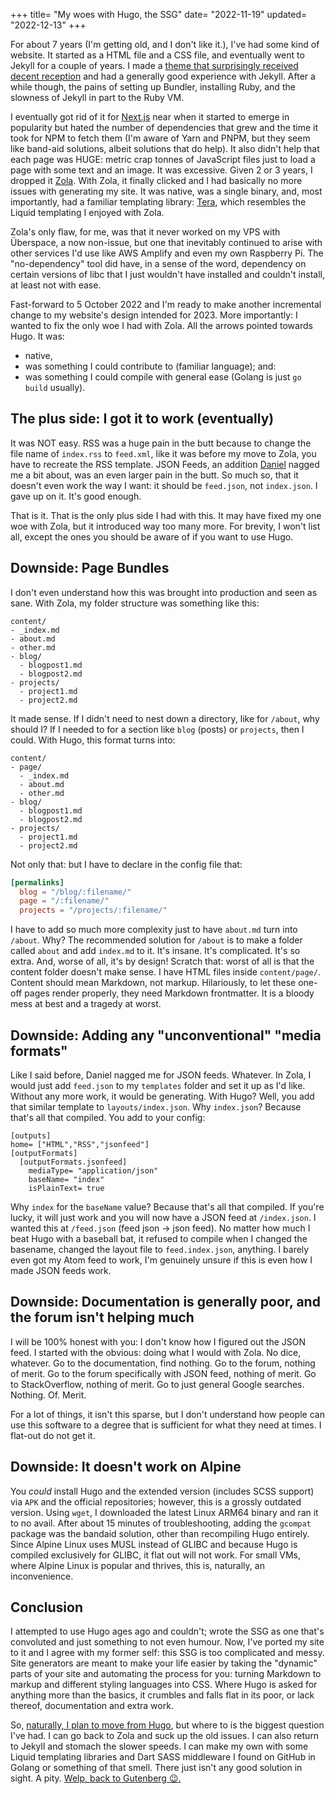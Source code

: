 +++
title= "My woes with Hugo, the SSG"
date= "2022-11-19"
updated= "2022-12-13"
+++

For about 7 years (I'm getting old, and I don't like it.), I've had some kind of website. It started as a HTML file and a CSS file, and eventually went to Jekyll for a couple of years. I made a [theme that surprisingly received decent reception](/blog/my-first-jekyll-theme/) and had a generally good experience with Jekyll. After a while though, the pains of setting up Bundler, installing Ruby, and the slowness of Jekyll in part to the Ruby VM.

I eventually got rid of it for [Next.js](https://nextjs.org) near when it started to emerge in popularity but hated the number of dependencies that grew and the time it took for NPM to fetch them (I'm aware of Yarn and PNPM, but they seem like band-aid solutions, albeit solutions that do help). It also didn't help that each page was HUGE: metric crap tonnes of JavaScript files just to load a page with some text and an image. It was excessive. Given 2 or 3 years, I dropped it [Zola](https://www.getzola.org/). With Zola, it finally clicked and I had basically no more issues with generating my site. It was native, was a single binary, and, most importantly, had a familiar templating library: [Tera](https://tera.netlify.app), which resembles the Liquid templating I enjoyed with Zola.

Zola's only flaw, for me, was that it never worked on my VPS with Überspace, a now non-issue, but one that inevitably continued to arise with other services I'd use like AWS Amplify and even my own Raspberry Pi. The "no-dependency" tool did have, in a sense of the word, dependency on certain versions of libc that I just wouldn't have installed and couldn't install, at least not with ease.

Fast-forward to 5 October 2022 and I'm ready to make another incremental change to my website's design intended for 2023. More importantly: I wanted to fix the only woe I had with Zola. All the arrows pointed towards Hugo. It was:
  - native,
  - was something I could contribute to (familiar language); and:
  - was something I could compile with general ease (Golang is just `go build` usually).

## The plus side: I got it to work (eventually)
It was NOT easy. RSS was a huge pain in the butt because to change the file name of `index.rss` to `feed.xml`, like it was before my move to Zola, you have to recreate the RSS template. JSON Feeds, an addition [Daniel](https://cyckl.net) nagged me a bit about, was an even larger pain in the butt. So much so, that it doesn't even work the way I want: it should be `feed.json`, not `index.json`. I gave up on it. It's good enough.

That is it. That is the only plus side I had with this. It may have fixed my one woe with Zola, but it introduced way too many more. For brevity, I won't list all, except the ones you should be aware of if you want to use Hugo.

## Downside: Page Bundles
I don't even understand how this was brought into production and seen as sane. With Zola, my folder structure was something like this:
```
content/
- _index.md
- about.md
- other.md
- blog/
  - blogpost1.md
  - blogpost2.md
- projects/
  - project1.md
  - project2.md
```

It made sense. If I didn't need to nest down a directory, like for `/about`, why should I? If I needed to for a section like `blog` (posts) or `projects`, then I could. With Hugo, this format turns into:
```
content/
- page/
  - _index.md
  - about.md
  - other.md
- blog/
  - blogpost1.md
  - blogpost2.md
- projects/
  - project1.md
  - project2.md
```

Not only that: but I have to declare in the config file that:
```toml
[permalinks]
  blog = "/blog/:filename/"
  page = "/:filename/"
  projects = "/projects/:filename/"
```

I have to add so much more complexity just to have `about.md` turn into `/about`. Why? The recommended solution for `/about` is to make a folder called `about` and add `index.md` to it. It's insane. It's complicated. It's so extra. And, worse of all, it's by design! Scratch that: worst of all is that the content folder doesn't make sense. I have HTML files inside `content/page/`. Content should mean Markdown, not markup. Hilariously, to let these one-off pages render properly, they need Markdown frontmatter. It is a bloody mess at best and a tragedy at worst.

## Downside: Adding any "unconventional" "media formats"
Like I said before, Daniel nagged me for JSON feeds. Whatever. In Zola, I would just add `feed.json` to my `templates` folder and set it up as I'd like. Without any more work, it would be generating. With Hugo? Well, you add that similar template to `layouts/index.json`. Why `index.json`? Because that's all that compiled. You add to your config:
```
[outputs]
home= ["HTML","RSS","jsonfeed"]
[outputFormats]
  [outputFormats.jsonfeed]
    mediaType= "application/json"
    baseName= "index"
    isPlainText= true
```

Why `index` for the `baseName` value? Because that's all that compiled. If you're lucky, it will just work and you will now have a JSON feed at `/index.json`. I wanted this at `/feed.json` (feed json -> json feed). No matter how much I beat Hugo with a baseball bat, it refused to compile when I changed the basename, changed the layout file to `feed.index.json`, anything. I barely even got my Atom feed to work, I'm genuinely unsure if this is even how I made JSON feeds work.

## Downside: Documentation is generally poor, and the forum isn't helping much
I will be 100% honest with you: I don't know how I figured out the JSON feed. I started with the obvious: doing what I would with Zola. No dice, whatever. Go to the documentation, find nothing. Go to the forum, nothing of merit. Go to the forum specifically with JSON feed, nothing of merit. Go to StackOverflow, nothing of merit. Go to just general Google searches. Nothing. Of. Merit.

For a lot of things, it isn't this sparse, but I don't understand how people can use this software to a degree that is sufficient for what they need at times. I flat-out do not get it.

## Downside: It doesn't work on Alpine
You *could* install Hugo and the extended version (includes SCSS support) via `APK` and the official repositories; however, this is a grossly outdated version. Using `wget`, I downloaded the latest Linux ARM64 binary and ran it to no avail. After about 15 minutes of troubleshooting, adding the `gcompat` package was the bandaid solution, other than recompiling Hugo entirely. Since Alpine Linux uses MUSL instead of GLIBC and because Hugo is compiled exclusively for GLIBC, it flat out will not work. For small VMs, where Alpine Linux is popular and thrives, this is, naturally, an inconvenience.

## Conclusion
I attempted to use Hugo ages ago and couldn't; wrote the SSG as one that's convoluted and just something to not even humour. Now, I've ported my site to it and I agree with my former self: this SSG is too complicated and messy. Site generators are meant to make your life easier by taking the "dynamic" parts of your site and automating the process for you: turning Markdown to markup and different styling languages into CSS. Where Hugo is asked for anything more than the basics, it crumbles and falls flat in its poor, or lack thereof, documentation and extra work.

So, [naturally, I plan to move from Hugo](https://github.com/doamatto/maatt.fr/releases/tag/v3-init), but where to is the biggest question I've had. I can go back to Zola and suck up the old issues. I can also return to Jekyll and stomach the slower speeds. I can make my own with some Liquid templating libraries and Dart SASS middleware I found on GitHub in Golang or something of that smell. There just isn't any good solution in sight. A pity. [Welp, back to Gutenberg :wink:.](https://github.com/getzola/zola#zola-n%C3%A9-gutenberg) 
